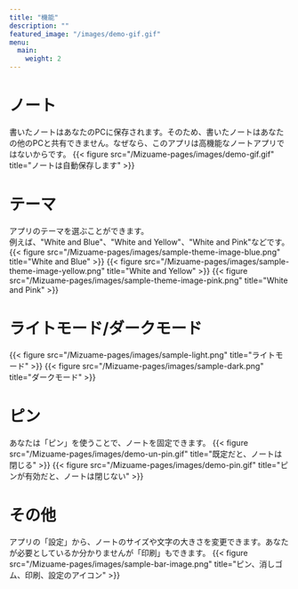 ```yaml
---
title: "機能"
description: ""
featured_image: "/images/demo-gif.gif"
menu:
  main:
    weight: 2
---
```

# ノート
書いたノートはあなたのPCに保存されます。そのため、書いたノートはあなたの他のPCと共有できません。なぜなら、このアプリは高機能なノートアプリではないからです。
{{< figure src="/Mizuame-pages/images/demo-gif.gif" title="ノートは自動保存します" >}}

# テーマ
アプリのテーマを選ぶことができます。  
例えば、"White and Blue"、"White and Yellow"、"White and Pink"などです。
{{< figure src="/Mizuame-pages/images/sample-theme-image-blue.png" title="White and Blue" >}}
{{< figure src="/Mizuame-pages/images/sample-theme-image-yellow.png" title="White and Yellow" >}}
{{< figure src="/Mizuame-pages/images/sample-theme-image-pink.png" title="White and Pink" >}}

# ライトモード/ダークモード
{{< figure src="/Mizuame-pages/images/sample-light.png" title="ライトモード" >}}
{{< figure src="/Mizuame-pages/images/sample-dark.png" title="ダークモード" >}}

# ピン
あなたは「ピン」を使うことで、ノートを固定できます。
{{< figure src="/Mizuame-pages/images/demo-un-pin.gif" title="既定だと、ノートは閉じる" >}}
{{< figure src="/Mizuame-pages/images/demo-pin.gif" title="ピンが有効だと、ノートは閉じない" >}}

# その他
アプリの「設定」から、ノートのサイズや文字の大きさを変更できます。あなたが必要としているか分かりませんが「印刷」もできます。
{{< figure src="/Mizuame-pages/images/sample-bar-image.png" title="ピン、消しゴム、印刷、設定のアイコン" >}}
